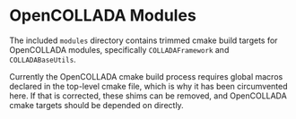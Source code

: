 # OpenCOLLADA Modules
The included `modules` directory contains trimmed cmake build targets for OpenCOLLADA modules, specifically `COLLADAFramework` and `COLLADABaseUtils`.

Currently the OpenCOLLADA cmake build process requires global macros declared in the top-level cmake file, which is why it has been circumvented here. If that is corrected, these shims can be removed, and OpenCOLLADA cmake targets should be depended on directly.
